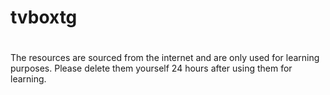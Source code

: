 # tvboxtg
#
# 
The resources are sourced from the internet and are only used for learning purposes. Please delete them yourself 24 hours after using them for learning.